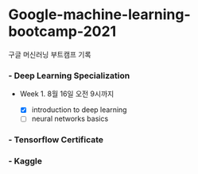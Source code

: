 # Google-machine-learning-bootcamp-2021
구글 머신러닝 부트캠프 기록

### - Deep Learning Specialization
- Week 1. 8월 16일 오전 9시까지

	- [x] introduction to deep learning
	- [ ] neural networks basics

### - Tensorflow Certificate

### - Kaggle
